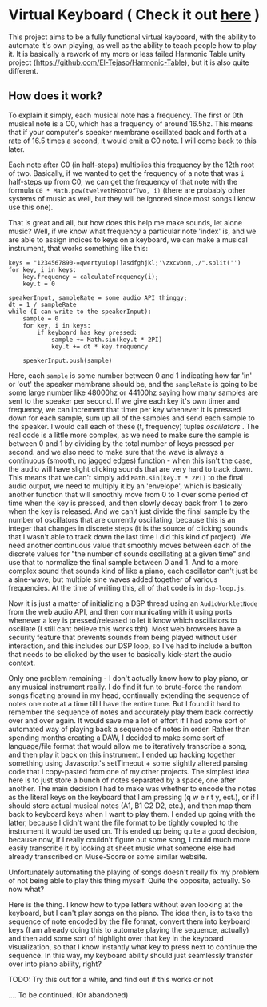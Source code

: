 # Virtual Keyboard ( Check it out [here](https://tejas-h5.github.io/Javascript-Keyboard/keyboard.html) )

This project aims to be a fully functional virtual keyboard, with the ability to automate it's own playing, as well as the ability to teach people how to play it. It is basically a rework of my more or less failed Harmonic Table unity project (https://github.com/El-Tejaso/Harmonic-Table), but it is also quite different.

## How does it work?

To explain it simply, each musical note has a frequency. The first or 0th musical note is a C0, which has a frequency of around 16.5hz. 
This means that if your computer's speaker membrane oscillated back and forth at a rate of 16.5 times a second, it would emit a C0 note. I will come back to this later.

Each note after C0 (in half-steps) multiplies this frequency by the 12th root of two. Basically, if we wanted to get the frequency of a note that was `i` half-steps up from C0, we can get the frequency of that note with the formula `C0 * Math.pow(twelvethRootOfTwo, i)` (there are probably other systems of music as well, but they will be ignored since most songs I know use this one). 

That is great and all, but how does this help me make sounds, let alone music? Well, if we know what frequency a particular note 'index' is, and we are able to assign indices to keys on a keyboard, we can make a musical instrument, that works something like this:
```
keys = "1234567890-=qwertyuiop[]asdfghjkl;'\zxcvbnm,./".split('')
for key, i in keys:
    key.frequency = calculateFrequency(i);
    key.t = 0

speakerInput, sampleRate = some audio API thinggy;
dt = 1 / sampleRate
while (I can write to the speakerInput):
    sample = 0
    for key, i in keys:
        if keyboard has key pressed:
            sample += Math.sin(key.t * 2PI)
            key.t += dt * key.frequency

    speakerInput.push(sample)
```

Here, each `sample` is some number between 0 and 1 indicating how far 'in' or 'out' the speaker membrane should be, and the `sampleRate` is going to be some large number like 48000hz or 44100hz saying how many samples are sent to the speaker per second. If we give each key it's own timer and frequency, we can increment that timer per key whenever it is pressed down for each sample, sum up all of the samples and send each sample to the speaker. I would call each of these (t, frequency) tuples _oscillators_ . The real code is a little more complex, as we need to make sure the sample is between 0 and 1 by dividing by the total number of keys pressed per second. and we also need to make sure that the wave is always a continuous (smooth, no jagged edges) function - when this isn't the case, the audio will have  slight clicking sounds that are very hard to track down. This means that we can't simply add `Math.sin(key.t * 2PI)` to the final audio output, we need to multiply it by an 'envelope', which is basically another function that will smoothly move from 0 to 1 over some period of time when the key is pressed, and then slowly decay back from 1 to zero when the key is released. And we can't just divide the final sample by the number of oscillators that are currently oscillating, because this is an integer that changes in discrete steps (it is the source of clicking sounds that I wasn't able to track down the last time I did this kind of project). We need another continuous value that smoothly moves between each of the discrete values for "the number of sounds oscillating at a given time" and use that to normalize the final sample between 0 and 1. And to a more complex sound that sounds kind of like a piano, each oscillator can't just be a sine-wave, but multiple sine waves added together of various frequencies. At the time of writing this, all of that code is in `dsp-loop.js`.

Now it is just a matter of initializing a DSP thread using an `AudioWorkletNode` from the web audio API, and then communicating with it using ports whenever a key is pressed/released to let it know which oscillators to oscillate (I still cant believe this works tbh).
Most web browsers have a security feature that prevents sounds from being played without user interaction, and this includes our DSP loop, so I've had to include a button that needs to be clicked by the user to basically kick-start the audio context.

Only one problem remaining - I don't actually know how to play piano, or any musical instrument really. I do find it fun to brute-force the random songs floating around in my head, continually extending the sequence of notes one note at a time till I have the entire tune.
But I found it hard to remember the sequence of notes and accurately play them back correctly over and over again.
It would save me a lot of effort if I had some sort of automated way of playing back a sequence of notes in order.
Rather than spending months creating a DAW, I decided to make some sort of language/file format that would allow me to iteratively transcribe a song, and then play it back on this instrument. I ended up hacking  together something using Javascript's setTimeout + some slightly altered parsing code that I copy-pasted from one of my other projects.
The simplest idea here is to just store a bunch of notes separated by a space, one after another.
The main decision I had to make was whether to encode the notes as the literal keys on the keyboard that I am pressing (q w e r t y, ect.), or if I should store actual musical notes (A1, B1 C2 D2, etc.), and then map them back to keyboard keys when I want to play them.
I ended up going with the latter, because I didn't want the file format to be tightly coupled to the instrument it would be used on. 
This ended up being quite a good decision, because now, if I really couldn't figure out some song, I could much more easily transcribe it by looking at sheet music what someone else had already transcribed on Muse-Score or some similar website.

Unfortunately automating the playing of songs doesn't really fix my problem of not being able to play this thing myself.
Quite the opposite, actually. So now what? 

Here is the thing. I know how to type letters without even looking at the keyboard, but I can't play songs on the piano.
The idea then, is to take the sequence of note encoded by the file format, convert them into keyboard keys (I am already doing this to automate playing the sequence, actually) and then add some sort of highlight over that key in the keyboard visualization, so that I know instantly what key to press next to continue the sequence. 
In this way, my keyboard ability should just seamlessly transfer over into piano ability, right?

TODO: Try this out for a while, and find out if this works or not

.... To be continued. (Or abandoned)

